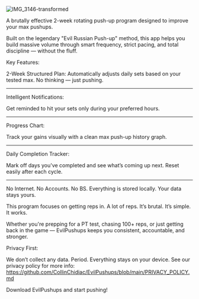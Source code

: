 
![IMG_3146-transformed](https://github.com/user-attachments/assets/8b0def10-4ff2-44d4-81c1-d90a242c6043)



A brutally effective 2-week rotating push-up program designed to improve your max pushups.

Built on the legendary "Evil Russian Push-up" method, this app helps you build massive volume through smart frequency, strict pacing, and total discipline — without the fluff.

Key Features:

2-Week Structured Plan:
Automatically adjusts daily sets based on your tested max. No thinking — just pushing.

-----------------------------------------------------------
Intelligent Notifications:

Get reminded to hit your sets only during your preferred hours. 

-----------------------------------------------------------
Progress Chart:

Track your gains visually with a clean max push-up history graph.

-----------------------------------------------------------
Daily Completion Tracker:

Mark off days you've completed and see what’s coming up next. Reset easily after each cycle.

-----------------------------------------------------------
No Internet. No Accounts. No BS.
Everything is stored locally. Your data stays yours.


This program focuses on getting reps in. A lot of reps. 
It’s brutal. It’s simple. It works.


Whether you're prepping for a PT test, chasing 100+ reps, or just getting back in the game — EvilPushups keeps you consistent, accountable, and stronger.

Privacy First:

We don’t collect any data. Period. Everything stays on your device.
See our privacy policy for more info:
https://github.com/CollinChidiac/EvilPushups/blob/main/PRIVACY_POLICY.md


Download EvilPushups and start pushing!
